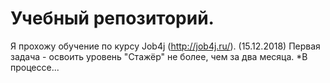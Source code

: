 # Учебный репозиторий.

Я прохожу обучение по курсу Job4j (http://job4j.ru/). 
(15.12.2018) Первая задача - освоить уровень "Стажёр" не более, чем за два месяца. 
*В процессе...